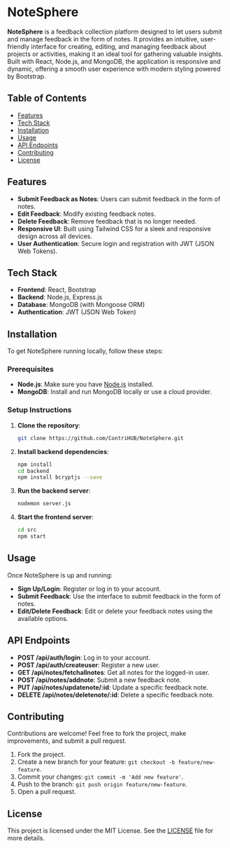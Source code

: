 # NoteSphere

**NoteSphere** is a feedback collection platform designed to let users submit and manage feedback in the form of notes. It provides an intuitive, user-friendly interface for creating, editing, and managing feedback about projects or activities, making it an ideal tool for gathering valuable insights. Built with React, Node.js, and MongoDB, the application is responsive and dynamic, offering a smooth user experience with modern styling powered by Bootstrap.

## Table of Contents

- [Features](#features)
- [Tech Stack](#tech-stack)
- [Installation](#installation)
- [Usage](#usage)
- [API Endpoints](#api-endpoints)
- [Contributing](#contributing)
- [License](#license)

## Features

- **Submit Feedback as Notes**: Users can submit feedback in the form of notes.
- **Edit Feedback**: Modify existing feedback notes.
- **Delete Feedback**: Remove feedback that is no longer needed.
- **Responsive UI**: Built using Tailwind CSS for a sleek and responsive design across all devices.
- **User Authentication**: Secure login and registration with JWT (JSON Web Tokens).

## Tech Stack

- **Frontend**: React, Bootstrap
- **Backend**: Node.js, Express.js
- **Database**: MongoDB (with Mongoose ORM)
- **Authentication**: JWT (JSON Web Token)

## Installation

To get NoteSphere running locally, follow these steps:

### Prerequisites

- **Node.js**: Make sure you have [Node.js](https://nodejs.org/en/) installed.
- **MongoDB**: Install and run MongoDB locally or use a cloud provider.

### Setup Instructions

1. **Clone the repository**:

    ```bash
    git clone https://github.com/ContriHUB/NoteSphere.git
    ```

2. **Install backend dependencies**:

    ```bash
    npm install
    cd backend
    npm install bcryptjs --save
    ```

3. **Run the backend server**:

    ```bash
    nodemon server.js
    ```

4. **Start the frontend server**:

    ```bash
    cd src
    npm start
    ```

## Usage

Once NoteSphere is up and running:

- **Sign Up/Login**: Register or log in to your account.
- **Submit Feedback**: Use the interface to submit feedback in the form of notes.
- **Edit/Delete Feedback**: Edit or delete your feedback notes using the available options.


## API Endpoints

- **POST /api/auth/login**: Log in to your account.
- **POST /api/auth/createuser**: Register a new user.
- **GET /api/notes/fetchallnotes**: Get all notes for the logged-in user.
- **POST /api/notes/addnote**: Submit a new feedback note.
- **PUT /api/notes/updatenote/:id**: Update a specific feedback note.
- **DELETE /api/notes/deletenote/:id**: Delete a specific feedback note.

## Contributing

Contributions are welcome! Feel free to fork the project, make improvements, and submit a pull request.

1. Fork the project.
2. Create a new branch for your feature: `git checkout -b feature/new-feature`.
3. Commit your changes: `git commit -m 'Add new feature'`.
4. Push to the branch: `git push origin feature/new-feature`.
5. Open a pull request.

## License

This project is licensed under the MIT License. See the [LICENSE](https://github.com/ContriHUB/NoteSphere/blob/main/LICENSE) file for more details.
